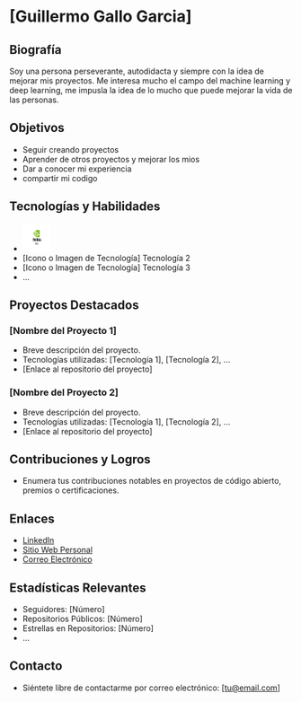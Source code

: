 # [Guillermo Gallo Garcia]

## Biografía

Soy una persona perseverante, autodidacta y siempre con la idea de mejorar mis proyectos. Me interesa mucho el campo del machine learning y deep learning, me impusla la idea de lo mucho que puede mejorar la vida de las personas. 

## Objetivos

- Seguir creando proyectos
- Aprender de otros proyectos y mejorar los mios
- Dar a conocer mi experiencia
- compartir mi codigo
  

## Tecnologías y Habilidades

- <img src="https://github.com/Galo0000/Galo0000/blob/main/Icons/Cuda.png" data-canonical-src="https://github.com/Galo0000/Galo0000/blob/main/Icons/Cuda.png" width="50" height="50" />
- [Icono o Imagen de Tecnología] Tecnología 2
- [Icono o Imagen de Tecnología] Tecnología 3
- ...

## Proyectos Destacados

### [Nombre del Proyecto 1]

- Breve descripción del proyecto.
- Tecnologías utilizadas: [Tecnología 1], [Tecnología 2], ...
- [Enlace al repositorio del proyecto]

### [Nombre del Proyecto 2]

- Breve descripción del proyecto.
- Tecnologías utilizadas: [Tecnología 1], [Tecnología 2], ...
- [Enlace al repositorio del proyecto]

## Contribuciones y Logros

- Enumera tus contribuciones notables en proyectos de código abierto, premios o certificaciones.

## Enlaces

- [LinkedIn](https://www.linkedin.com/in/tu-nombre)
- [Sitio Web Personal](https://www.tusitio.com)
- [Correo Electrónico](mailto:tu@email.com)

## Estadísticas Relevantes

- Seguidores: [Número]
- Repositorios Públicos: [Número]
- Estrellas en Repositorios: [Número]
- ...

## Contacto

- Siéntete libre de contactarme por correo electrónico: [tu@email.com]
